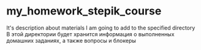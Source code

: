 # my_homework_stepik_course
It's description about materials I am going to add to the specified directory
В этой директории будет хранится информация о выполненных домашних заданиях, а также вопросы и блокеры